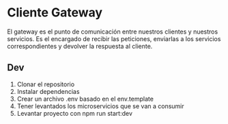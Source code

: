 # Cliente Gateway
El gateway es el punto de comunicación entre nuestros clientes y nuestros servicios. Es el encargado de recibir las peticiones, enviarlas a los servicios correspondientes y devolver la respuesta al cliente.

## Dev
1. Clonar el repositorio
2. Instalar dependencias
3. Crear un archivo .env basado en el env.template
4. Tener levantados los microservicios que se van a consumir
5. Levantar proyecto con npm run start:dev

